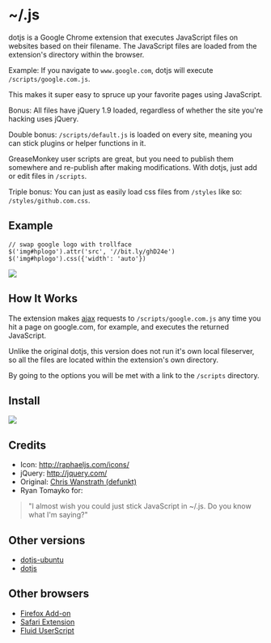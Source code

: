 # ~/.js
dotjs is a Google Chrome extension that executes
JavaScript files on websites based on their filename.
The JavaScript files are loaded from the extension's
directory within the browser.

Example: If you navigate to `www.google.com`, dotjs
will execute `/scripts/google.com.js`.

This makes it super easy to spruce up your favorite
pages using JavaScript.

Bonus: All files have jQuery 1.9 loaded, regardless
of whether the site you're hacking uses jQuery.

Double bonus: `/scripts/default.js` is loaded on
every site, meaning you can stick plugins or
helper functions in it.

GreaseMonkey user scripts are great, but you need to
publish them somewhere and re-publish after making
modifications. With dotjs, just add or edit files in
`/scripts`.

Triple bonus: You can just as easily load css files
from `/styles` like so: `/styles/github.com.css`.

## Example

    // swap google logo with trollface
    $('img#hplogo').attr('src', '//bit.ly/ghD24e')
    $('img#hplogo').css({'width': 'auto'})


![](http://i.imgur.com/vZ3aIT5.png)

## How It Works

The extension makes [ajax](http://api.jquery.com/category/ajax) requests to
`/scripts/google.com.js` any time you hit a page
on google.com, for example, and executes the
returned JavaScript.

Unlike the original dotjs, this version does not run
it's own local fileserver, so all the files are located
within the extension's own directory.

By going to the options you will be met with a link
to the `/scripts` directory.

## Install

[<img src='https://developer.chrome.com/webstore/images/ChromeWebStore_BadgeWBorder_v2_206x58.png'>](http://bit.ly/dotjs-win)

## Credits

- Icon: <http://raphaeljs.com/icons/>
- jQuery: <http://jquery.com/>
- Original: [Chris Wanstrath (defunkt)](https://github.com/defunkt)
- Ryan Tomayko for:

> "I almost wish you could just
   stick JavaScript in ~/.js. Do
   you know what I'm saying?"

## Other versions

- [dotjs-ubuntu](https://github.com/glenbot/dotjs-ubuntu)
- [dotjs](https://github.com/defunkt/dotjs)

## Other browsers

- [Firefox Add-on](https://github.com/rlr/dotjs-addon)
- [Safari Extension](https://github.com/wfarr/dotjs.safariextension)
- [Fluid UserScript](https://github.com/sj26/dotjs-fluid)
